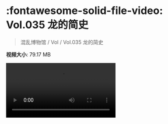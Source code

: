 # :fontawesome-solid-file-video: Vol.035 龙的简史

> 混乱博物馆 / Vol / Vol.035 龙的简史

**视频大小**: 79.17 MB

<div class="video"><video src="https://file.hsyhx.top/archive/混乱博物馆/Vol/035.mp4" controls preload>🤔 您的浏览器不支持 video 标签</video></div>